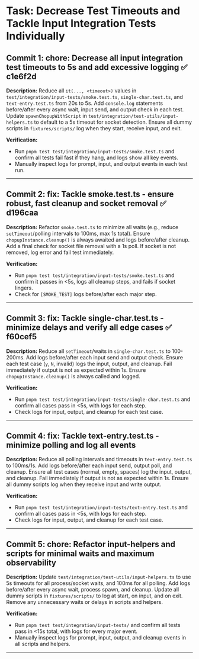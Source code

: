 # Task: Decrease Test Timeouts and Tackle Input Integration Tests Individually

## Commit 1: chore: Decrease all input integration test timeouts to 5s and add excessive logging ✅ c1e6f2d
**Description:**
Reduce all `it(..., <timeout>)` values in `test/integration/input-tests/smoke.test.ts`, `single-char.test.ts`, and `text-entry.test.ts` from 20s to 5s. Add `console.log` statements before/after every async wait, input send, and output check in each test. Update `spawnChopupWithScript` in `test/integration/test-utils/input-helpers.ts` to default to a 5s timeout for socket detection. Ensure all dummy scripts in `fixtures/scripts/` log when they start, receive input, and exit.

**Verification:**
- Run `pnpm test test/integration/input-tests/smoke.test.ts` and confirm all tests fail fast if they hang, and logs show all key events.
- Manually inspect logs for prompt, input, and output events in each test run.

---

## Commit 2: fix: Tackle smoke.test.ts - ensure robust, fast cleanup and socket removal ✅ d196caa
**Description:**
Refactor `smoke.test.ts` to minimize all waits (e.g., reduce `setTimeout`/polling intervals to 100ms, max 1s total). Ensure `chopupInstance.cleanup()` is always awaited and logs before/after cleanup. Add a final check for socket file removal with a 1s poll. If socket is not removed, log error and fail test immediately.

**Verification:**
- Run `pnpm test test/integration/input-tests/smoke.test.ts` and confirm it passes in <5s, logs all cleanup steps, and fails if socket lingers.
- Check for `[SMOKE_TEST]` logs before/after each major step.

---

## Commit 3: fix: Tackle single-char.test.ts - minimize delays and verify all edge cases ✅ f60cef5
**Description:**
Reduce all `setTimeout`/waits in `single-char.test.ts` to 100-200ms. Add logs before/after each input send and output check. Ensure each test case (`y`, `N`, invalid) logs the input, output, and cleanup. Fail immediately if output is not as expected within 1s. Ensure `chopupInstance.cleanup()` is always called and logged.

**Verification:**
- Run `pnpm test test/integration/input-tests/single-char.test.ts` and confirm all cases pass in <5s, with logs for each step.
- Check logs for input, output, and cleanup for each test case.

---

## Commit 4: fix: Tackle text-entry.test.ts - minimize polling and log all events
**Description:**
Reduce all polling intervals and timeouts in `text-entry.test.ts` to 100ms/1s. Add logs before/after each input send, output poll, and cleanup. Ensure all test cases (normal, empty, spaces) log the input, output, and cleanup. Fail immediately if output is not as expected within 1s. Ensure all dummy scripts log when they receive input and write output.

**Verification:**
- Run `pnpm test test/integration/input-tests/text-entry.test.ts` and confirm all cases pass in <5s, with logs for each step.
- Check logs for input, output, and cleanup for each test case.

---

## Commit 5: chore: Refactor input-helpers and scripts for minimal waits and maximum observability
**Description:**
Update `test/integration/test-utils/input-helpers.ts` to use 5s timeouts for all process/socket waits, and 100ms for all polling. Add logs before/after every async wait, process spawn, and cleanup. Update all dummy scripts in `fixtures/scripts/` to log at start, on input, and on exit. Remove any unnecessary waits or delays in scripts and helpers.

**Verification:**
- Run `pnpm test test/integration/input-tests/` and confirm all tests pass in <15s total, with logs for every major event.
- Manually inspect logs for prompt, input, output, and cleanup events in all scripts and helpers.

--- 